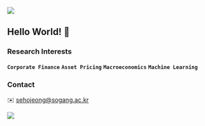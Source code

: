 <img src="https://capsule-render.vercel.app/api?type=waving&color=gradient&customColorList=2&height=100&section=header" />

## Hello World! 👋

### Research Interests

**`Corporate Finance`** **`Asset Pricing`** **`Macroeconomics`** **`Machine Learning`**

### Contact

✉️ sehojeong@sogang.ac.kr

<img src="https://capsule-render.vercel.app/api?type=waving&color=gradient&customColorList=2&height=100&section=footer" />
